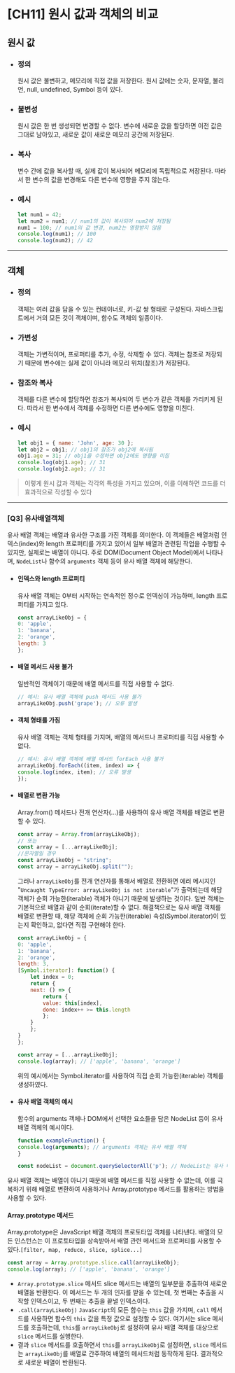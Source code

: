 # [CH11] 원시 값과 객체의 비교

## 원시 값
- ### 정의
    원시 값은 불변하고, 메모리에 직접 값을 저장한다. 원시 값에는 숫자, 문자열, 불리언, null, undefined, Symbol 등이 있다.
- ### 불변성
    원시 값은 한 번 생성되면 변경할 수 없다. 변수에 새로운 값을 할당하면 이전 값은 그대로 남아있고, 새로운 값이 새로운 메모리 공간에 저장된다.
- ### 복사
    변수 간에 값을 복사할 때, 실제 값이 복사되어 메모리에 독립적으로 저장된다. 따라서 한 변수의 값을 변경해도 다른 변수에 영향을 주지 않는다.
- ### 예시 
    ```javascript
    let num1 = 42;
    let num2 = num1; // num1의 값이 복사되어 num2에 저장됨
    num1 = 100; // num1의 값 변경, num2는 영향받지 않음
    console.log(num1); // 100
    console.log(num2); // 42
    ```

---

## 객체
- ### 정의
    객체는 여러 값을 담을 수 있는 컨테이너로, 키-값 쌍 형태로 구성된다. 자바스크립트에서 거의 모든 것이 객체이며, 함수도 객체의 일종이다.
- ### 가변성
    객체는 가변적이며, 프로퍼티를 추가, 수정, 삭제할 수 있다. 객체는 참조로 저장되기 때문에 변수에는 실제 값이 아니라 메모리 위치(참조)가 저장된다.
- ### 참조와 복사
    객체를 다른 변수에 할당하면 참조가 복사되어 두 변수가 같은 객체를 가리키게 된다. 따라서 한 변수에서 객체를 수정하면 다른 변수에도 영향을 미친다.
- ### 예시
    ```javascript
    let obj1 = { name: 'John', age: 30 };
    let obj2 = obj1; // obj1의 참조가 obj2에 복사됨
    obj1.age = 31; // obj1을 수정하면 obj2에도 영향을 미침
    console.log(obj1.age); // 31
    console.log(obj2.age); // 31
    ```

> 이렇게 원시 값과 객체는 각각의 특성을 가지고 있으며, 이를 이해하면 코드를 더 효과적으로 작성할 수 있다

---

### [Q3] 유사배열객체
유사 배열 객체는 배열과 유사한 구조를 가진 객체를 의미한다. 이 객체들은 배열처럼 인덱스(index)와 length 프로퍼티를 가지고 있어서 일부 배열과 관련된 작업을 수행할 수 있지만, 실제로는 배열이 아니다. 주로 DOM(Document Object Model)에서 나타나며, `NodeList`나 함수의 `arguments` 객체 등이 유사 배열 객체에 해당한다.

- #### 인덱스와 length 프로퍼티
    유사 배열 객체는 0부터 시작하는 연속적인 정수로 인덱싱이 가능하며, length 프로퍼티를 가지고 있다.
    ```javascript
    const arrayLikeObj = {
    0: 'apple',
    1: 'banana',
    2: 'orange',
    length: 3
    };
    ```

- #### 배열 메서드 사용 불가
    일반적인 객체이기 때문에 배열 메서드를 직접 사용할 수 없다.
    ```javascript
    // 예시: 유사 배열 객체에 push 메서드 사용 불가
    arrayLikeObj.push('grape'); // 오류 발생
    ```
- #### 객체 형태를 가짐
    유사 배열 객체는 객체 형태를 가지며, 배열의 메서드나 프로퍼티를 직접 사용할 수 없다.
    ```javascript
    // 예시: 유사 배열 객체에 배열 메서드 forEach 사용 불가
    arrayLikeObj.forEach((item, index) => {
    console.log(index, item); // 오류 발생
    });
    ```
- #### 배열로 변환 가능
    Array.from() 메서드나 전개 연산자(...)를 사용하여 유사 배열 객체를 배열로 변환할 수 있다.
    ```javascript
    const array = Array.from(arrayLikeObj);
    // 또는
    const array = [...arrayLikeObj];
    //문자열일 경우
    const arrayLikeObj = "string";
    const array = arrayLikeObj.split("");
    ```
    그러나 `arrayLikeObj`를 전개 연산자를 통해서 배열로 전환하면 에러 메시지인 "`Uncaught TypeError: arrayLikeObj is not iterable`"가 출력되는데 해당 객체가 순회 가능한(iterable) 객체가 아니기 때문에 발생하는 것이다. 일반 객체는 기본적으로 배열과 같이 순회(iterate)할 수 없다.
    해결책으로는 유사 배열 객체를 배열로 변환할 때, 해당 객체에 순회 가능한(iterable) 속성(Symbol.iterator)이 있는지 확인하고, 없다면 직접 구현해야 한다.
    ```javascript
    const arrayLikeObj = {
    0: 'apple',
    1: 'banana',
    2: 'orange',
    length: 3,
    [Symbol.iterator]: function() {
        let index = 0;
        return {
        next: () => {
            return {
            value: this[index],
            done: index++ >= this.length
            };
        }
        };
    }
    };

    const array = [...arrayLikeObj];
    console.log(array); // ['apple', 'banana', 'orange']
    ```
    위의 예시에서는 Symbol.iterator를 사용하여 직접 순회 가능한(iterable) 객체를 생성하였다.

- #### 유사 배열 객체의 예시
    함수의 arguments 객체나 DOM에서 선택한 요소들을 담은 NodeList 등이 유사 배열 객체의 예시이다.
    ```javascript
    function exampleFunction() {
    console.log(arguments); // arguments 객체는 유사 배열 객체
    }

    const nodeList = document.querySelectorAll('p'); // NodeList는 유사 배열 객체
    ```

유사 배열 객체는 배열이 아니기 때문에 배열 메서드를 직접 사용할 수 없는데, 이를 극복하기 위해 배열로 변환하여 사용하거나 Array.prototype 메서드를 활용하는 방법을 사용할 수 있다.

#### Array.prototype 메서드
Array.prototype은 JavaScript 배열 객체의 프로토타입 객체를 나타낸다. 배열의 모든 인스턴스는 이 프로토타입을 상속받아서 배열 관련 메서드와 프로퍼티를 사용할 수 있다.`[filter, map, reduce, slice, splice...]`
```javascript
const array = Array.prototype.slice.call(arrayLikeObj);
console.log(array); // ['apple', 'banana', 'orange']
```

- `Array.prototype.slice` 메서드
    slice 메서드는 배열의 일부분을 추출하여 새로운 배열을 반환한다. 이 메서드는 두 개의 인자를 받을 수 있는데, 첫 번째는 추출을 시작할 인덱스이고, 두 번째는 추출을 끝낼 인덱스이다.
- `.call(arrayLikeObj)`
    `JavaScript`의 모든 함수는 `this` 값을 가지며, `call` 메서드를 사용하면 함수의 `this` 값을 특정 값으로 설정할 수 있다. 여기서는 slice 메서드를 호출하는데, `this`를 `arrayLikeObj`로 설정하여 유사 배열 객체를 대상으로 `slice` 메서드를 실행한다.
- 결과
    `slice` 메서드를 호출하면서 `this`를 `arrayLikeObj`로 설정하면, `slice` 메서드는 `arrayLikeObj`를 배열로 간주하여 배열의 메서드처럼 동작하게 된다. 결과적으로 새로운 배열이 반환된다.